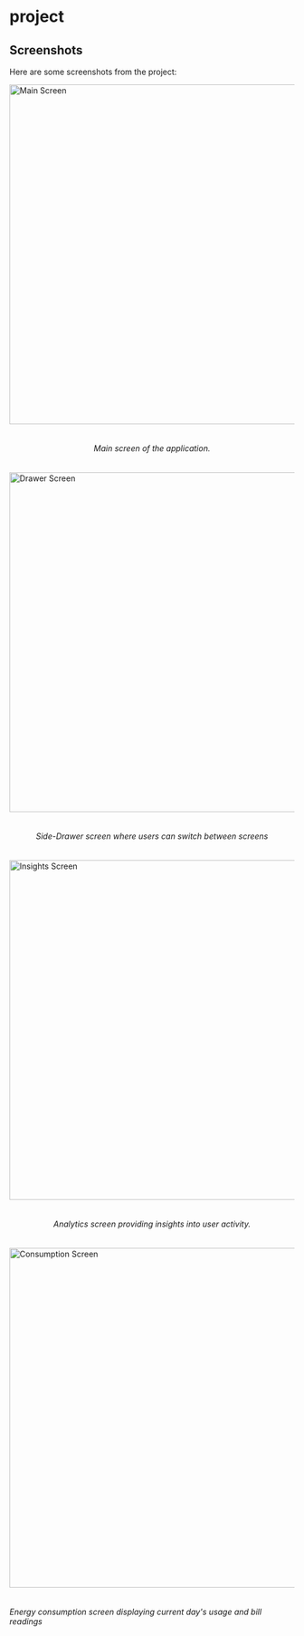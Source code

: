 # project
## Screenshots

Here are some screenshots from the project:

<div style="display: flex; flex-direction: column; align-items: center; gap: 20px;">

<img src="https://github.com/user-attachments/assets/601c0050-9003-4b15-8f9d-ed3c9739878e" alt="Main Screen" width="600"/>

*Main screen of the application.*

<img src="https://github.com/user-attachments/assets/469876e3-e9f5-462e-9304-8fc735491816" alt="Drawer Screen" width="600"/>

*Side-Drawer screen where users can switch between screens*

<img src="https://github.com/user-attachments/assets/8209ca40-8de9-4e81-9abf-488f05603c48" alt="Insights Screen" width="600"/>

*Analytics screen providing insights into user activity.*

<img src="https://github.com/user-attachments/assets/88c55ed5-e4da-4a92-b50d-112bb2f152dc" alt="Consumption Screen" width="600"/>

*Energy consumption screen displaying current day's usage and bill readings*

</div>
